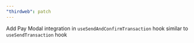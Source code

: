 ```yaml
---
"thirdweb": patch
---
```


Add Pay Modal integration in `useSendAndConfirmTransaction` hook similar to `useSendTransaction` hook
